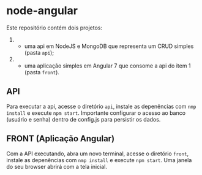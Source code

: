 # node-angular

Este repositório contém dois projetos: 
1. - uma api em NodeJS e MongoDB que representa um CRUD simples (pasta `api`); 
2. - uma aplicação simples em Angular 7 que consome a api do item 1 (pasta `front`).


## API

Para executar a api, acesse o diretório `api`, instale as depenências com `nmp install` e execute `npm start`. Importante configurar o acesso ao banco (usuário e senha) dentro de config.js para persistir os dados.


## FRONT (Aplicação Angular)

Com a API executando, abra um novo terminal, acesse o diretório `front`, instale as depenências com `nmp install` e execute `npm start`. Uma janela do seu browser abrirá com a tela inicial. 
